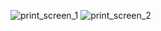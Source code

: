 ![print_screen_1](https://user-images.githubusercontent.com/38012894/143263145-ed2cc73f-b6c2-4cb0-9e94-0534634d531d.png)
![print_screen_2](https://user-images.githubusercontent.com/38012894/143263148-13cb49b2-14e0-43af-8185-21673f04db5f.png)
